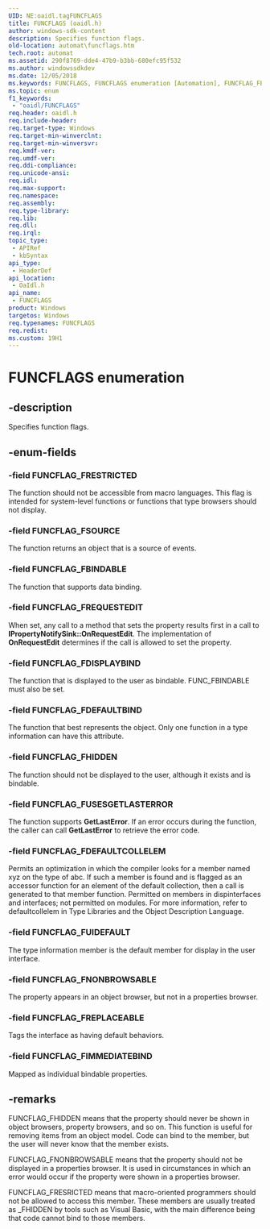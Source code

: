 ```yaml
---
UID: NE:oaidl.tagFUNCFLAGS
title: FUNCFLAGS (oaidl.h)
author: windows-sdk-content
description: Specifies function flags.
old-location: automat\funcflags.htm
tech.root: automat
ms.assetid: 290f8769-dde4-47b9-b3bb-680efc95f532
ms.author: windowssdkdev
ms.date: 12/05/2018
ms.keywords: FUNCFLAGS, FUNCFLAGS enumeration [Automation], FUNCFLAG_FBINDABLE, FUNCFLAG_FDEFAULTBIND, FUNCFLAG_FDEFAULTCOLLELEM, FUNCFLAG_FDISPLAYBIND, FUNCFLAG_FHIDDEN, FUNCFLAG_FIMMEDIATEBIND, FUNCFLAG_FNONBROWSABLE, FUNCFLAG_FREPLACEABLE, FUNCFLAG_FREQUESTEDIT, FUNCFLAG_FRESTRICTED, FUNCFLAG_FSOURCE, FUNCFLAG_FUIDEFAULT, FUNCFLAG_FUSESGETLASTERROR, _oa96_FUNCFLAGS, automat.funcflags, oaidl/FUNCFLAGS, oaidl/FUNCFLAG_FBINDABLE, oaidl/FUNCFLAG_FDEFAULTBIND, oaidl/FUNCFLAG_FDEFAULTCOLLELEM, oaidl/FUNCFLAG_FDISPLAYBIND, oaidl/FUNCFLAG_FHIDDEN, oaidl/FUNCFLAG_FIMMEDIATEBIND, oaidl/FUNCFLAG_FNONBROWSABLE, oaidl/FUNCFLAG_FREPLACEABLE, oaidl/FUNCFLAG_FREQUESTEDIT, oaidl/FUNCFLAG_FRESTRICTED, oaidl/FUNCFLAG_FSOURCE, oaidl/FUNCFLAG_FUIDEFAULT, oaidl/FUNCFLAG_FUSESGETLASTERROR
ms.topic: enum
f1_keywords: 
 - "oaidl/FUNCFLAGS"
req.header: oaidl.h
req.include-header: 
req.target-type: Windows
req.target-min-winverclnt: 
req.target-min-winversvr: 
req.kmdf-ver: 
req.umdf-ver: 
req.ddi-compliance: 
req.unicode-ansi: 
req.idl: 
req.max-support: 
req.namespace: 
req.assembly: 
req.type-library: 
req.lib: 
req.dll: 
req.irql: 
topic_type:
 - APIRef
 - kbSyntax
api_type:
 - HeaderDef
api_location:
 - OaIdl.h
api_name:
 - FUNCFLAGS
product: Windows
targetos: Windows
req.typenames: FUNCFLAGS
req.redist: 
ms.custom: 19H1
---
```


# FUNCFLAGS enumeration


## -description


Specifies function flags.


## -enum-fields




### -field FUNCFLAG_FRESTRICTED

The function should not be accessible from macro languages. This flag is intended for system-level functions or functions that type browsers should not display.


### -field FUNCFLAG_FSOURCE

The function returns an object that is a source of events.



### -field FUNCFLAG_FBINDABLE

The function that supports data binding.



### -field FUNCFLAG_FREQUESTEDIT

When set, any call to a method that sets the property results first in a call to <b>IPropertyNotifySink::OnRequestEdit</b>. The implementation of <b>OnRequestEdit</b> determines if the call is allowed to set the property.



### -field FUNCFLAG_FDISPLAYBIND

The function that is displayed to the user as bindable. FUNC_FBINDABLE must also be set.


### -field FUNCFLAG_FDEFAULTBIND

The function that best represents the object. Only one function in a type information can have this attribute.


### -field FUNCFLAG_FHIDDEN

The function should not be displayed to the user, although it exists and is bindable.



### -field FUNCFLAG_FUSESGETLASTERROR

The function supports <b>GetLastError</b>. If an error occurs during the function, the caller can call <b>GetLastError</b> to retrieve the error code.



### -field FUNCFLAG_FDEFAULTCOLLELEM

Permits an optimization in which the compiler looks for a member named xyz on the type of abc. If such a member is found and is flagged as an accessor function for an element of the default collection, then a call is generated to that member function. Permitted on members in dispinterfaces and interfaces; not permitted on modules. For more information, refer to defaultcollelem in Type Libraries and the Object Description Language. 



### -field FUNCFLAG_FUIDEFAULT

The type information member is the default member for display in the user interface.



### -field FUNCFLAG_FNONBROWSABLE

The property appears in an object browser, but not in a properties browser.


### -field FUNCFLAG_FREPLACEABLE

Tags the interface as having default behaviors.


### -field FUNCFLAG_FIMMEDIATEBIND

Mapped as individual bindable properties.


## -remarks



FUNCFLAG_FHIDDEN means that the property should never be shown in object browsers, property browsers, and so on. This function is useful for removing items from an object model. Code can bind to the member, but the user will never know that the member exists.

FUNCFLAG_FNONBROWSABLE means that the property should not be displayed in a properties browser. It is used in circumstances in which an error would occur if the property were shown in a properties browser.

FUNCFLAG_FRESRICTED means that macro-oriented programmers should not be allowed to access this member. These members are usually treated as _FHIDDEN by tools such as Visual Basic, with the main difference being that code cannot bind to those members.



